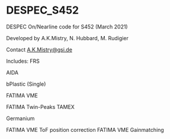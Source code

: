 # DESPEC_S452
DESPEC On/Nearline code for S452 (March 2021)

Developed by A.K.Mistry, N. Hubbard, M. Rudigier 

Contact A.K.Mistry@gsi.de

Includes: 
FRS

AIDA

bPlastic (Single)

FATIMA VME

FATIMA Twin-Peaks TAMEX

Germanium

FATIMA VME ToF position correction
FATIMA VME Gainmatching 
